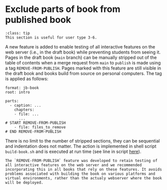 # Exclude parts of book from published book

```{admonition} User types
:class: tip
This section is useful for user type 3-6.
```

A new feature is added to enable testing of all interactive features on the web server (i.e., in the draft book) while preventing students from seeing it. Pages in the draft book (`main` branch) can be manually stripped out of the table of contents when a merge request from `main` to `publish` is made using a tag `REMOVE-FROM-PUBLISH`. Pages marked with this feature are still visible in the draft book and books build from source on personal computers. The tag is applied as follows:

```
format: jb-book
root: intro

parts:
  - caption: ...
    chapters: 
    - file: ...
      ...
# START REMOVE-FROM-PUBLISH
    - file: files_to_remove
# END REMOVE-FROM-PUBLISH
```
There is no limit to the number of stripped sections, they can be sequential and indentation does not matter. The action is implemented in shell script `build-book.sh` and is executed at run time (see line in script [here](https://gitlab.tudelft.nl/mude/book/-/blob/main/build-book.sh#L13)).

```{note}
The `REMOVE-FROM-PUBLISH` feature was developed to retain testing of all interactive features on the web server and we recommended incorporating this in all books that rely on these features. It avoids problems associated with building the book on various platforms and virtual environments, rather than the actualy webserver where the book will be deployed.
```